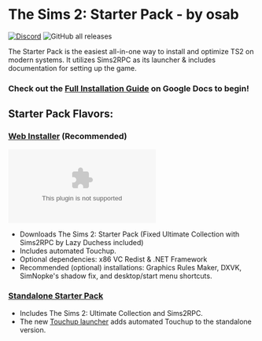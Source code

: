 <h1>The Sims 2: Starter Pack - by osab</h1>



[![Discord](https://img.shields.io/discord/912700195249197086?color=fa807a&label=osab%27s%20TS2%20Community%20Discord%20Server&logo=Discord&logoColor=white)](https://discord.com/servers/ts2-community-912700195249197086) ![GitHub all releases](https://img.shields.io/github/downloads/voicemxil/TS2-Starter-Pack/total) 

The Starter Pack is the easiest all-in-one way to install and optimize TS2 on modern systems. It utilizes Sims2RPC as its launcher & includes documentation for setting up the game.

### Check out the [Full Installation Guide](https://docs.google.com/document/d/1UT0HX3cO4xLft2KozGypU_N7ZcGQVr-54QD9asFsx5U/edit) on Google Docs to begin!



## Starter Pack Flavors:
### [Web Installer](https://github.com/voicemxil/TS2-Starter-Pack/releases/latest) (Recommended)
![GitHub file size in bytes](https://img.shields.io/github/size/voicemxil/TS2-Starter-Pack/Web%20Installer%5CTS2StarterPack.WebInstaller-v9.exe)

- Downloads The Sims 2: Starter Pack (Fixed Ultimate Collection with Sims2RPC by Lazy Duchess included)
- Includes automated Touchup.
- Optional dependencies: x86 VC Redist & .NET Framework
- Recommended (optional) installations: Graphics Rules Maker, DXVK, SimNopke's shadow fix, and desktop/start menu shortcuts.  

### [Standalone Starter Pack](https://github.com/voicemxil/TS2-Starter-Pack/releases/v9-standalone)
- Includes The Sims 2: Ultimate Collection and Sims2RPC.
- The new [Touchup launcher](https://github.com/voicemxil/TS2-Starter-Pack/releases/download/v6/Standalone-TS2TouchupLauncher.exe) adds automated Touchup to the standalone version.
